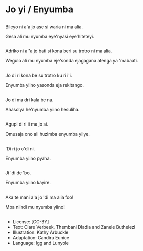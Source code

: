 # Jo yi / Enyumba

##
Bileyo ni a'a jo ase si
waria ni ma alia.

Gesa ali mu nyumba
eye'nyasi eye'hiteteyi.

##
Adriko ni a''a jo bati si
kona beri su trotro ni
ma alia.

Wegulo ali mu nyumba
eje'sonda ejagagana
atenga ya 'mabaati.

##
Jo di ri kona be su trotro
ku ri i'i.

Enyumba yiino yasonda
eja rekitango.

##
Jo di ma dri kala be na.

Ahasolya he'nyumba
yiino hesuliha.

##
Agupi di ri ii ma jo si.

Omusaja ono ali
huzimba enyumba
yiiye.

##
'Di ri jo o'di ni.

Enyumba yiino pyaha.

##
Ji 'di de 'bo.

Enyumba yiino kayire.

##
Aka te mani a'a jo 'di
ma alia foo!

Mba niindi mu nyumba
yiino!

##
* License: [CC-BY]
* Text: Clare Verbeek, Thembani Dladla and Zanele Buthelezi
* Illustration: Kathy Arbuckle
* Adaptation: Candiru Eunice
* Language: lgg and Lunyole
